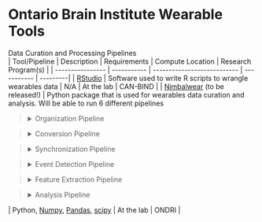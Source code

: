 # Ontario Brain Institute Wearable Tools

Data Curation and Processing Pipelines
&nbsp;  
| Tool/Pipeline | Description | Requirements | Compute Location | Research Program(s) |
| ---------------- | ----------- | --------------------------- | ----------- | ---------|
| [RStudio](https://www.rstudio.com/) | Software used to write R scripts to wrangle wearables data | N/A | At the lab | CAN-BIND |
| [Nimbalwear](https://github.com/nimbal) (to be released!) | Python package that is used for wearables data curation and analysis. Will be able to run 6 different pipelines <br> <blockquote><details><summary>Organization Pipeline</summary>Pipeline used to organize wearables data before processing. </details></blockquote> <blockquote><details><summary> Conversion Pipeline</summary> Pipeline that converts compressed binary files into standardized European Data Format (EDF)</details></blockquote> <blockquote><details><summary>Synchronization Pipeline</summary>Pipeline that synchronizes data based on known movements (including naturalistic movements) </details></blockquote> <blockquote><details><summary>Event Detection Pipeline</summary>Pipeline that detects bouts of sleep,walking, non-wear events and other events. </details></blockquote> <blockquote><details><summary>Feature Extraction Pipeline</summary>Pipeline that extracts features of bouts (length/duration, frequency, macrolevel, stride, step times).</details> </blockquote> <blockquote><details><summary>Analysis Pipeline</summary>Pipeline that performs analysis on wearables data. </details></blockquote> | Python, [Numpy](https://numpy.org/), [Pandas](https://pandas.pydata.org/), [scipy](https://scipy.org/) | At the lab | ONDRI |


